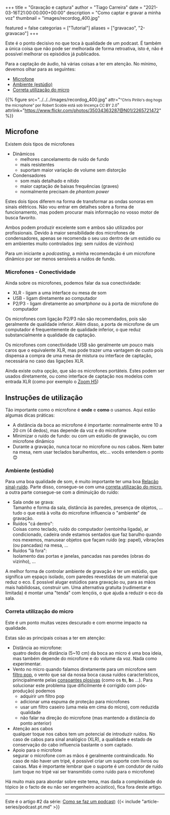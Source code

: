 +++
title = "Gravação e captura"
author = "Tiago Carreira"
date = "2021-03-16T21:00:00.000+00:00"
description = "Como captar e gravar a minha voz"
thumbnail = "images/recordog_400.jpg"

featured = false
categorias = ["Tutorial"]
aliases = ["gravacao", "2-gravacao"]
+++

Este é o ponto decisivo no que toca à qualidade de um podcast.
É também a única coisa que não pode ser melhorada de forma retroativa, isto é, 
não é possível melhorar os episódios já publicados.

Para a captação de áudio, há várias coisas a ter em atenção. 
No mínimo, devemos olhar para as seguintes:

- [Microfone](#microfone)<!-- -->
- [Ambiente (estúdio)](#ambiente-estúdio)<!-- -->
- [Correta utilização do micro](#correta-utilização-do-micro)<!-- -->


{{% 
figure
src="../../../images/recordog_400.jpg" 
attr="<small>\"Chris Pirillo's dog hogs the microphone\" por Robert Scoble está sob lincença CC BY 2.0</small>"
attrlink="https://www.flickr.com/photos/35034363287@N01/2265721472"
%}}


## Microfone

Existem dois tipos de microfones 
- Dinâmicos 
  - melhores cancelamento de ruído de fundo
  - mais resistentes
  - suportam maior variação de volume sem distorção
- Condensadores
  - som mais detalhado e nítido
  - maior captação de baixas frequências (graves)
  - normalmente precisam de _phantom power_

Estes dois tipos diferem na forma de transformar as ondas sonoras em sinais elétricos.
Não vou entrar em detalhes sobre a forma de funcionamento, 
mas podem procurar mais informação no vosso motor de busca favorito.

Ambos podem produzir excelente som e ambos são utilizados por profissionais.
Devido à maior sensibilidade dos microfones de condensadores,
apenas se recomenda o seu uso dentro de um estúdio ou 
em ambientes muito controlados (eg: sem ruídos de vizinhos)

Para um iniciante a _podcasting_, a minha recomendação é um microfone dinâmico
por ser menos sensíveis a ruídos de fundo. 


### Microfones - Conectividade

Ainda sobre os microfones, podemos falar da sua conectividade:
- XLR - ligam a uma interface ou mesa de som 
- USB - ligam diretamente ao computador
- P2/P3 - ligam diretamente ao _smartphone_ ou à porta de microfone do computador

Os microfones com ligação P2/P3 não são recomendados, pois são geralmente de qualidade inferior.
Além disso, a porta de microfone de um computador é frequentemente de qualidade inferior, 
o que reduz substancialmente a qualidade da captação.

Os microfones com conectividade USB são geralmente um pouco mais caros que o equivalente XLR,
mas pode trazer uma vantagem de custo pois dispensa a compra de uma mesa de mistura ou interface de captação, 
necessária no caso das ligações XLR.

Ainda existe outra opção, que são os microfones portáteis.
Estes podem ser usados diretamente, ou como interface de captação nos modelos com entrada XLR 
(como por exemplo o [Zoom H5](https://zoomcorp.com/h5/))


## Instruções de utilização

Tão importante como o microfone é **onde** e **como** o usamos. 
Aqui estão algumas dicas práticas:
- A distância da boca ao microfone é importante: normalmente entre 10 a 20 cm (4 dedos), mas depende da voz e do microfone
- Minimizar o ruído de fundo: ou com um estúdio de gravação, ou com microfone dinâmico
- Durante a gravação, nunca tocar no microfone ou nos cabos. Nem bater na mesa, nem usar teclados barulhentos, etc... vocês entendem o ponto 😊

### Ambiente (estúdio)

Para uma boa qualidade de som, é muito importante ter uma boa 
[Relação sinal-ruído](https://pt.wikipedia.org/wiki/Rela%C3%A7%C3%A3o_sinal-ru%C3%ADdo).
Parte disso, consegue-se com uma [correta utilização do micro](#correta-utilização-do-micro),
a outra parte consegue-se com a diminuição do ruído:

- Sala onde se grava:  
  Tamanho e forma da sala, distância às paredes, presença de objetos, ...
  tudo o que está à volta do microfone influencia o "ambiente" de gravação.
- Ruídos "cá dentro":  
  Coisas como teclado, ruído do computador (ventoínha ligada), ar condicionado,
  cadeira onde estamos sentados que faz barulho quando nos mexemos, 
  manusear objetos que façam ruído (eg: papel), vibrações (ou pancadas) na mesa, ...
- Ruídos "lá fora":  
  Isolamento das portas e janelas, pancadas nas paredes (obras do vizinho), ...

A melhor forma de controlar ambiente de gravação é ter um estúdio,
que significa um espaço isolado, com paredes revestidas de um material que reduz o eco.
É possível alugar estúdios para gravação ou, para as mãos mais habilidosas, construir um.
Uma alternativa gratuita (rudimentar e limitada) é montar uma "tenda" com lençóis,
o que ajuda a reduzir o eco da sala. 


### Correta utilização do micro

Este é um ponto muitas vezes descurado e com enorme impacto na qualidade.

Estas são as principais coisas a ter em atenção:
- Distância ao microfone:  
  quatro dedos de distância (5~10 cm) da boca ao micro é uma boa ideia, 
  mas também depende do microfone e do volume da voz. Nada como experimentar.
- Vento no micro
  quando falamos diretamente para um microfone sem [filtro pop](https://en.wikipedia.org/wiki/Pop_filter),
  o vento que sai da nossa boca causa ruídos característicos, 
  principalmente pelas [consoantes plosivas](https://pt.wikipedia.org/wiki/Consoante_oclusiva)
  (como os **t**s, **b**s ...).
  Para solucionar este problema (que dificilmente é corrigido com pós-produção)
  podemos
    - adquirir um filtro pop
    - adicionar uma espuma de proteção para microfones
    - usar um filtro caseiro (uma meia em cima do micro), com reduzida qualidade
    - não falar na direção do microfone (mas mantendo a distância do ponto anterior)
- Atenção aos cabos  
  qualquer toque nos cabos tem um potencial de introduzir ruídos.
  No caso de cabos para sinal analógico (XLR), 
  a qualidade e estado de conservação do cabo influencia bastante o som captado. 
- Apoio para o microfone  
  segurar o microfone com as mãos é geralmente contraindicado.
  No caso de não haver um tripé, é possível criar um suporte com livros ou caixas.
  Mas é importante lembrar que o suporte é um condutor de ruído 
  (um toque no tripé vai ser transmitido como ruído para o microfone)



Há muito mais para abordar sobre este tema, 
mas dada a complexidade do tópico (e o facto de eu não ser engenheiro acústico), 
fica fora deste artigo.

---

Este é o artigo #2 da série: [Como se faz um podcast](../como-se-faz-um-podcast):
{{< include "article-series/podcast.pt.md" >}}
